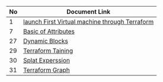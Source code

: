 | No | Document Link |
|-------|---------------|
|1 | [launch First Virtual machine through Terraform][PID1]|
|7 | [Basic of Attributes][PID7]
|27| [Dynamic Blocks][PID27]|
|29| [Terraform Taining][PID29]|
|30| [Splat Experssion][PID30]|
|31| [Terraform Graph][PID31]|




















[PID1]: <./AWS/01-Create_ec2/>
[PID7]: <./AWS/07-Basic of Attributes/attributes.md>
[PID27]: <./AWS/27-Dynamic Blocks/dynamic blocks.md>
[PID29]: <./AWS/29-Terraform Taint/README.md>
[PID30]: <./AWS/30-Splat Expression/splat.md>
[PID31]: <./AWS/31-Terraform_graph/terraform-graph.md>
